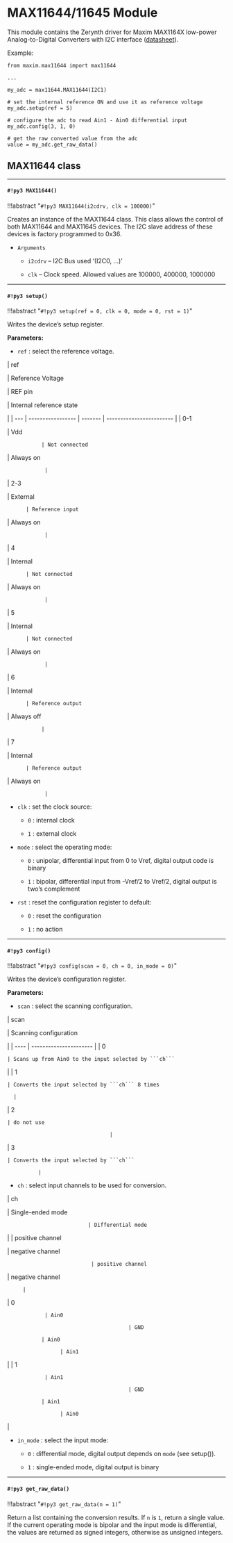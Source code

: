 # MAX11644/11645 Module

This module contains the Zerynth driver for Maxim MAX1164X low-power Analog-to-Digital Converters with I2C interface ([datasheet](https://datasheets.maximintegrated.com/en/ds/MAX11644-MAX11645.pdf)).

Example:

```
from maxim.max11644 import max11644

...

my_adc = max11644.MAX11644(I2C1)

# set the internal reference ON and use it as reference voltage
my_adc.setup(ref = 5)

# configure the adc to read Ain1 - Ain0 differential input
my_adc.config(3, 1, 0)

# get the raw converted value from the adc
value = my_adc.get_raw_data()
```

## MAX11644 class


---
#### `#!py3 MAX11644()`

!!!abstract "`#!py3 MAX11644(i2cdrv, clk = 100000)`"

Creates an instance of the MAX11644 class. This class allows the control of both MAX11644 and MAX11645 devices.
The I2C slave address of these devices is factory programmed to 0x36.


* ```Arguments```

    
    * ```i2cdrv``` – I2C Bus used ‘(I2C0, …)’


    * ```clk``` – Clock speed. Allowed values are 100000, 400000, 1000000



---
#### `#!py3 setup()`

!!!abstract "`#!py3 setup(ref = 0, clk = 0, mode = 0, rst = 1)`"

Writes the device’s setup register.

**Parameters:**


* ```ref``` : select the reference voltage.

| ref

 | Reference Voltage

 | REF pin

 | Internal reference state

 |
| --- | ----------------- | ------- | ------------------------ |
| 0-1

 | Vdd

               | Not connected

 | Always on

                |
| 2-3

 | External

          | Reference input

 | Always on

                |
| 4

   | Internal

          | Not connected

   | Always on

                |
| 5

   | Internal

          | Not connected

   | Always on

                |
| 6

   | Internal

          | Reference output

 | Always off

               |
| 7

   | Internal

          | Reference output

 | Always on

                |

* ```clk``` : set the clock source:


    * `0` : internal clock


    * `1` : external clock


* ```mode``` : select the operating mode:


    * `0` : unipolar, differential input from 0 to Vref, digital output code is binary


    * `1` : bipolar, differential input from -Vref/2 to Vref/2, digital output is two’s complement


* ```rst``` : reset the configuration register to default:


    * `0` : reset the configuration


    * `1` : no action


---
#### `#!py3 config()`

!!!abstract "`#!py3 config(scan = 0, ch = 0, in_mode = 0)`"

Writes the device’s configuration register.

**Parameters:**


* ```scan``` : select the scanning configuration.

| scan

 | Scanning configuration

 |
| ---- | ---------------------- |
| 0

    | Scans up from Ain0 to the input selected by ```ch```

 |
| 1

    | Converts the input selected by ```ch``` 8 times

      |
| 2

    | do not use

                                     |
| 3

    | Converts the input selected by ```ch```

              |

* ```ch``` : select input channels to be used for conversion.

| ch

   | Single-ended mode

                              | Differential mode

 |
| positive channel

 | negative channel

                               | positive channel

  | negative channel

         |
| 0

                | Ain0

                                           | GND

               | Ain0

                     | Ain1

 |
| 1

                | Ain1

                                           | GND

               | Ain1

                     | Ain0

 |

* ```in_mode``` : select the input mode:


    * `0` : differential mode, digital output depends on ```mode``` (see setup()).


    * `1` : single-ended mode, digital output is binary


---
#### `#!py3 get_raw_data()`

!!!abstract "`#!py3 get_raw_data(n = 1)`"

Return a list containing the conversion results. If ```n``` is `1`, return a single value.
If the current  operating mode is bipolar and the input mode is differential, the values are returned as signed integers, otherwise as unsigned integers.
